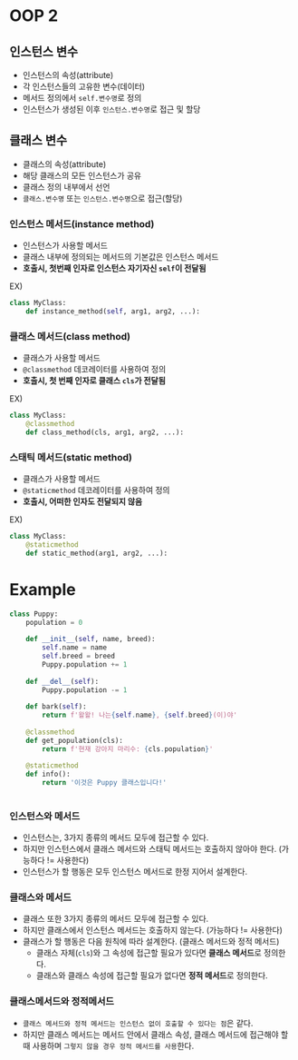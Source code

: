 # OOP 2



## 인스턴스 변수

- 인스턴스의 속성(attribute)
- 각 인스턴스들의 고유한 변수(데이터)
- 메서드 정의에서 `self.변수명`로 정의
- 인스턴스가 생성된 이후 `인스턴스.변수명`로 접근 및 할당



## 클래스 변수

- 클래스의 속성(attribute)
- 해당 클래스의 모든 인스턴스가 공유
- 클래스 정의 내부에서 선언
- `클래스.변수명` 또는 `인스턴스.변수명`으로 접근(할당)



### 인스턴스 메서드(instance method)

- 인스턴스가 사용할 메서드
- 클래스 내부에 정의되는 메서드의 기본값은 인스턴스 메서드
- **호출시, 첫번째 인자로 인스턴스 자기자신 `self`이 전달됨**

EX) 

```python
class MyClass:
    def instance_method(self, arg1, arg2, ...):
```



### 클래스 메서드(class method)

- 클래스가 사용할 메서드
- `@classmethod` 데코레이터를 사용하여 정의
- **호출시, 첫 번째 인자로 클래스 `cls`가 전달됨**

EX)

```python
class MyClass:
    @classmethod
    def class_method(cls, arg1, arg2, ...):
```



### 스태틱 메서드(static method)

- 클래스가 사용할 메서드
- `@staticmethod` 데코레이터를 사용하여 정의
- **호출시, 어떠한 인자도 전달되지 않음**

EX)

```python
class MyClass:
    @staticmethod
    def static_method(arg1, arg2, ...):
```







# Example

```python
class Puppy:
    population = 0
    
    def __init__(self, name, breed):
        self.name = name
        self.breed = breed
        Puppy.population += 1
        
    def __del__(self):
        Puppy.population -= 1
    
    def bark(self):
        return f'왈왈! 나는{self.name}, {self.breed}(이)야'
    
    @classmethod
    def get_population(cls):
        return f'현재 강아지 마리수: {cls.population}'
    
    @staticmethod
    def info():
        return '이것은 Puppy 클래스입니다!'
    
```





### 인스턴스와 메서드

- 인스턴스는, 3가지 종류의 메서드 모두에 접근할 수 있다.
- 하지만 인스턴스에서 클래스 메서드와 스태틱 메서드는 호출하지 않아야 한다. (가능하다 != 사용한다)
- 인스턴스가 할 행동은 모두 인스턴스 메서드로 한정 지어서 설계한다.

### 클래스와 메서드

- 클래스 또한 3가지 종류의 메서드 모두에 접근할 수 있다.
- 하지만 클래스에서 인스턴스 메서드는 호출하지 않는다. (가능하다 != 사용한다)
- 클래스가 할 행동은 다음 원칙에 따라 설계한다. (클래스 메서드와 정적 메서드)
  - 클래스 자체(`cls`)와 그 속성에 접근할 필요가 있다면 **클래스 메서드**로 정의한다.
  - 클래스와 클래스 속성에 접근할 필요가 없다면 **정적 메서드**로 정의한다.

### 클래스메서드와 정적메서드

- `클래스 메서드와 정적 메서드는 인스턴스 없이 호출할 수 있다는 점`은 같다.
- 하지만 클래스 메서드는 메서드 안에서 클래스 속성, 클래스 메서드에 접근해야 할 때 사용하며 `그렇지 않을 경우 정적 메서드를 사용`한다.